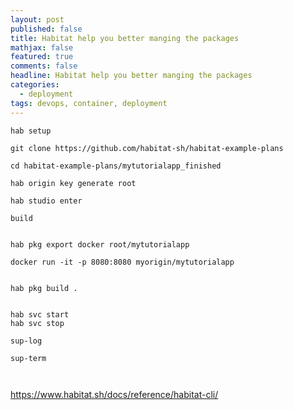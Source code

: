 ```yaml
---
layout: post
published: false
title: Habitat help you better manging the packages 
mathjax: false
featured: true
comments: false
headline: Habitat help you better manging the packages 
categories: 
  - deployment
tags: devops, container, deployment
---
```




```
hab setup

git clone https://github.com/habitat-sh/habitat-example-plans

cd habitat-example-plans/mytutorialapp_finished

hab origin key generate root

hab studio enter

build


hab pkg export docker root/mytutorialapp

docker run -it -p 8080:8080 myorigin/mytutorialapp


hab pkg build .


hab svc start
hab svc stop

sup-log

sup-term



```


https://www.habitat.sh/docs/reference/habitat-cli/